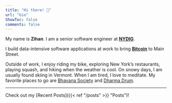 ```yaml
---
title: "Hi there! 👋"
url: "bio"
ShowToc: false
comments: false
---
```



My name is **Zihan**. I am a senior software engineer at **[NYDIG](https://nydig.com/)**.

I build data-intensive software applications at work to bring **[Bitcoin](https://bitcoin.org/en/bitcoin-core/)** to Main Street. 


Outside of work, I enjoy riding my bike, exploring New York’s restaurants, playing squash, and hiking when the weather is cool.
On snowy days, I am usually found skiing in Vermont.
When I am tired, I love to meditate. My favorite places to go are [Bhavana Society](https://bhavanasociety.org/) and [Dharma Drum](https://dharmadrumretreat.org/).

--- 

Check out my [Recent Posts]({{< ref "/posts" >}} "Posts")!